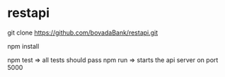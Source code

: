 # restapi

git clone https://github.com/bovadaBank/restapi.git

npm install

npm test => all tests should pass 
npm run => starts the api server on port 5000
